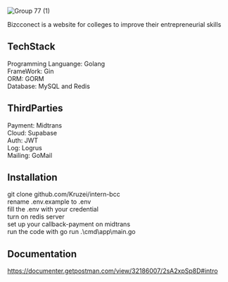 
![Group 77 (1)](https://github.com/Kruzei/intern-bcc/assets/155215321/536bcd03-1bca-4f5c-a886-ec3616fe49a6)
  
Bizcconect is a website for colleges to improve their entrepreneurial skills  
  
## TechStack  
Programming Languange: Golang  
FrameWork: Gin  
ORM: GORM  
Database: MySQL and Redis  
  
## ThirdParties  
Payment: Midtrans  
Cloud: Supabase  
Auth: JWT  
Log: Logrus  
Mailing: GoMail  
  
## Installation  
git clone github.com/Kruzei/intern-bcc  
rename .env.example to .env  
fill the .env with your credential  
turn on redis server  
set up your callback-payment on midtrans  
run the code with go run .\cmd\app\main.go  
  
## Documentation  
https://documenter.getpostman.com/view/32186007/2sA2xpSp8D#intro  
